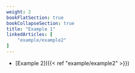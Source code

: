 ```yaml
---
weight: 2
bookFlatSection: true
bookCollapseSection: true
title: "Example 1"
linkedArticles: [
    "example/example2"
]
---
```

 
- [Example 2]({{< ref "example/example2" >}})
